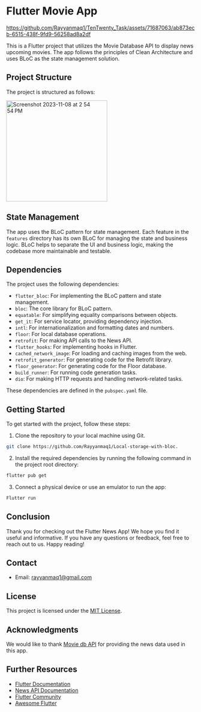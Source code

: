 # Flutter Movie App

https://github.com/Rayyanmaq1/TenTwenty_Task/assets/71687063/ab873ecb-6515-438f-9fd9-56258ad8a2df


This is a Flutter project that utilizes the Movie Database API to display news upcoming movies. The app follows the principles of Clean Architecture and uses BLoC as the state management solution.

## Project Structure

The project is structured as follows:

<img width="269" alt="Screenshot 2023-11-08 at 2 54 54 PM" src="https://github.com/Rayyanmaq1/TenTwenty_Task/assets/71687063/f1edf241-d530-44b4-9c73-de109a364f5e">



## State Management

The app uses the BLoC pattern for state management. Each feature in the `features` directory has its own BLoC for managing the state and business logic. BLoC helps to separate the UI and business logic, making the codebase more maintainable and testable.

## Dependencies

The project uses the following dependencies:

- `flutter_bloc`: For implementing the BLoC pattern and state management.
- `bloc`: The core library for BLoC pattern.
- `equatable`: For simplifying equality comparisons between objects.
- `get_it`: For service locator, providing dependency injection.
- `intl`: For internationalization and formatting dates and numbers.
- `floor`: For local database operations.
- `retrofit`: For making API calls to the News API.
- `flutter_hooks`: For implementing hooks in Flutter.
- `cached_network_image`: For loading and caching images from the web.
- `retrofit_generator`: For generating code for the Retrofit library.
- `floor_generator`: For generating code for the Floor database.
- `build_runner`: For running code generation tasks.
- `dio`: For making HTTP requests and handling network-related tasks.

These dependencies are defined in the `pubspec.yaml` file.

## Getting Started

To get started with the project, follow these steps:

1. Clone the repository to your local machine using Git.

```bash
git clone https://github.com/Rayyanmaq1/Local-storage-with-bloc.
```

2. Install the required dependencies by running the following command in the project root directory:

```bash
flutter pub get
```

3. Connect a physical device or use an emulator to run the app:

```bash
Flutter run
```

## Conclusion

Thank you for checking out the Flutter News App! We hope you find it useful and informative. If you have any questions or feedback, feel free to reach out to us. Happy reading!

## Contact

- Email: [rayyanmaq1@gmail.com](mailto:your-email@example.com)

## License

This project is licensed under the [MIT License](LICENSE).

## Acknowledgments

We would like to thank [Movie db API](https://developer.themoviedb.org/reference/intro/getting-started) for providing the news data used in this app.

## Further Resources

- [Flutter Documentation](https://flutter.dev/docs)
- [News API Documentation]((https://developer.themoviedb.org/reference/intro/getting-started))
- [Flutter Community](https://flutter.dev/community)
- [Awesome Flutter](https://github.com/Solido/awesome-flutter)
